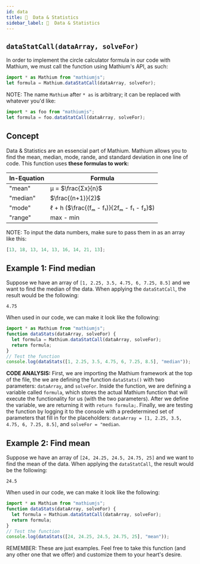 ```yaml
---
id: data
title: 🧠  Data & Statistics
sidebar_label: 🧠  Data & Statistics
---
```


## `dataStatCall(dataArray, solveFor)`

In order to implement the circle calculator formula in our code with Mathium, we must call the function using Mathium's API, as such:

```ts
import * as Mathium from "mathiumjs";
let formula = Mathium.dataStatCall(dataArray, solveFor);
```

NOTE: The name `Mathium` after `* as` is arbitrary; it can be replaced with whatever you'd like:

```ts
import * as foo from "mathiumjs";
let formula = foo.dataStatCall(dataArray, solveFor);
```

## Concept

Data & Statistics are an essencial part of Mathium. Mathium allows you to find the mean, median, mode, rande, and standard deviation in one line of code. This function uses **these formulas to work:**

| In-Equation | Formula                                   |
| ----------- | ----------------------------------------- |
| "mean"      | µ = $\frac{Σx}{n}$                        |
| "median"    | $\frac{(n+1)}{2}$                         |
| "mode"      | ℓ + h ($\frac{(fₘ - f₁)}{2fₘ - f₁ - f₂}$) |
| "range"     | max - min                                 |

NOTE: To input the data numbers, make sure to pass them in as an array like this:

```ts
[13, 18, 13, 14, 13, 16, 14, 21, 13];
```

## Example 1: Find median

Suppose we have an array of `[1, 2.25, 3.5, 4.75, 6, 7.25, 8.5]` and we want to find the median of the data.
When applying the `dataStatCall`, the result would be the following:

```
4.75
```

When used in our code, we can make it look like the following:

```ts
import * as Mathium from "mathiumjs";
function dataStats(dataArray, solveFor) {
  let formula = Mathium.dataStatCall(dataArray, solveFor);
  return formula;
}
// Test the function
console.log(dataStats([1, 2.25, 3.5, 4.75, 6, 7.25, 8.5], "median"));
```

**CODE ANALYSIS:** First, we are importing the Mathium framework at the top of the file, the we are defining the function `dataStats()` with two parameters: `dataArray`, and `solveFor`.
Inside the function, we are defining a variable called `formula`, which stores the actual Mathium function that will execute the functionality for us (with the two parameters).
After we define the variable, we are returning it with `return formula;`.
Finally, we are testing the function by logging it to the console with a predetermined set of parameters that fill in for the placeholders: `dataArray = [1, 2.25, 3.5, 4.75, 6, 7.25, 8.5]`, and `solveFor = "median`.

## Example 2: Find mean

Suppose we have an array of `[24, 24.25, 24.5, 24.75, 25]` and we want to find the mean of the data.
When applying the `dataStatCall`, the result would be the following:

```
24.5
```

When used in our code, we can make it look like the following:

```ts
import * as Mathium from "mathiumjs";
function dataStats(dataArray, solveFor) {
  let formula = Mathium.dataStatCall(dataArray, solveFor);
  return formula;
}
// Test the function
console.log(dataStats([24, 24.25, 24.5, 24.75, 25], "mean"));
```

REMEMBER: These are just examples. Feel free to take this function (and any other one that we offer) and customize them to your heart's desire.
